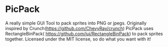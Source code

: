 # PicPack
A really simple GUI Tool to pack sprites into PNG or jpegs.
Originally inspired by Crunch(https://github.com/ChevyRay/crunch) PicPack uses RectangleBinPack( https://github.com/juj/RectangleBinPack)
to pack sprites together.
Licensed under the MIT license, so do what you want with it!
